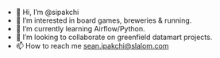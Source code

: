 - 👋 Hi, I’m @sipakchi
- 👀 I’m interested in board games, breweries & running. 
- 🌱 I’m currently learning Airflow/Python.
- 💞️ I’m looking to collaborate on greenfield datamart projects.
- 📫 How to reach me sean.ipakchi@slalom.com

<!---
sipakchi/sipakchi is a ✨ special ✨ repository because its `README.md` (this file) appears on your GitHub profile.
You can click the Preview link to take a look at your changes.
--->
